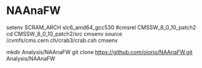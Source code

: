 # NAAnaFW
setenv SCRAM_ARCH slc6_amd64_gcc530
#cmsrel CMSSW_8_0_10_patch2
cd CMSSW_8_0_10_patch2/src
cmsenv
source /cvmfs/cms.cern.ch/crab3/crab.csh
cmsenv

mkdir Analysis/NAAnaFW
git clone https://github.com/oiorio/NAAnaFW.git Analysis/NAAnaFW